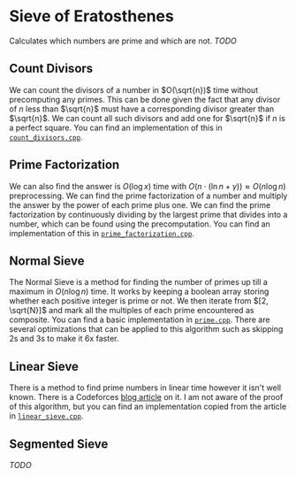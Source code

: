 # Sieve of Eratosthenes

Calculates which numbers are prime and which are not. _TODO_

## Count Divisors

We can count the divisors of a number in $O(\sqrt{n})$ time without precomputing any primes. This can be done given the fact that any divisor of $n$ less than $\sqrt{n}$ must have a corresponding divisor greater than $\sqrt{n}$. We can count all such divisors and add one for $\sqrt{n}$ if $n$ is a perfect square. You can find an implementation of this in [`count_divisors.cpp`](./count_divisors.cpp).

## Prime Factorization

We can also find the answer is $O(\log{x})$ time with $O(n\cdot(\ln{n}+\gamma))\approx O(n\log{n})$ preprocessing. We can find the prime factorization of a number and multiply the answer by the power of each prime plus one. We can find the prime factorization by continuously dividing by the largest prime that divides into a number, which can be found using the precomputation. You can find an implementation of this in [`prime_factorization.cpp`](./prime_factorization.cpp).

## Normal Sieve

The Normal Sieve is a method for finding the number of primes up till a maximum in $O(n\log{n})$ time. It works by keeping a boolean array storing whether each positive integer is prime or not. We then iterate from $[2, \sqrt{N}]$ and mark all the multiples of each prime encountered as composite. You can find a basic implementation in [`prime.cpp`](./prime.cpp). There are several optimizations that can be applied to this algorithm such as skipping 2s and 3s to make it 6x faster.

## Linear Sieve

There is a method to find prime numbers in linear time however it isn't well known. There is a Codeforces [blog article](https://codeforces.com/blog/entry/54090) on it. I am not aware of the proof of this algorithm, but you can find an implementation copied from the article in [`linear_sieve.cpp`](./linear_sieve.cpp).

## Segmented Sieve

_TODO_
